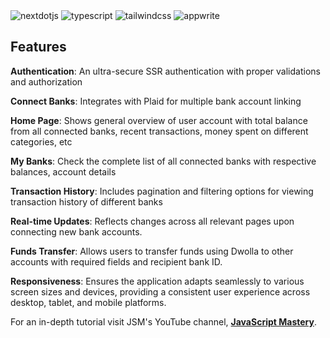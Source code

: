<div>
    <img src="https://img.shields.io/badge/-Next_JS-black?style=for-the-badge&logoColor=white&logo=nextdotjs&color=000000" alt="nextdotjs" />
    <img src="https://img.shields.io/badge/-TypeScript-black?style=for-the-badge&logoColor=white&logo=typescript&color=3178C6" alt="typescript" />
    <img src="https://img.shields.io/badge/-Tailwind_CSS-black?style=for-the-badge&logoColor=white&logo=tailwindcss&color=06B6D4" alt="tailwindcss" />
    <img src="https://img.shields.io/badge/-Appwrite-black?style=for-the-badge&logoColor=white&logo=appwrite&color=FD366E" alt="appwrite" />
  </div>


## <a name="features">Features</a>

 **Authentication**: An ultra-secure SSR authentication with proper validations and authorization

 **Connect Banks**: Integrates with Plaid for multiple bank account linking

 **Home Page**: Shows general overview of user account with total balance from all connected banks, recent transactions, money spent on different categories, etc

 **My Banks**: Check the complete list of all connected banks with respective balances, account details

 **Transaction History**: Includes pagination and filtering options for viewing transaction history of different banks

 **Real-time Updates**: Reflects changes across all relevant pages upon connecting new bank accounts.

 **Funds Transfer**: Allows users to transfer funds using Dwolla to other accounts with required fields and recipient bank ID.

 **Responsiveness**: Ensures the application adapts seamlessly to various screen sizes and devices, providing a consistent user experience across desktop, tablet, and mobile platforms.


For an in-depth tutorial visit JSM's YouTube channel, <a href="https://www.youtube.com/@javascriptmastery/videos" target="_blank"><b>JavaScript Mastery</b></a>.
